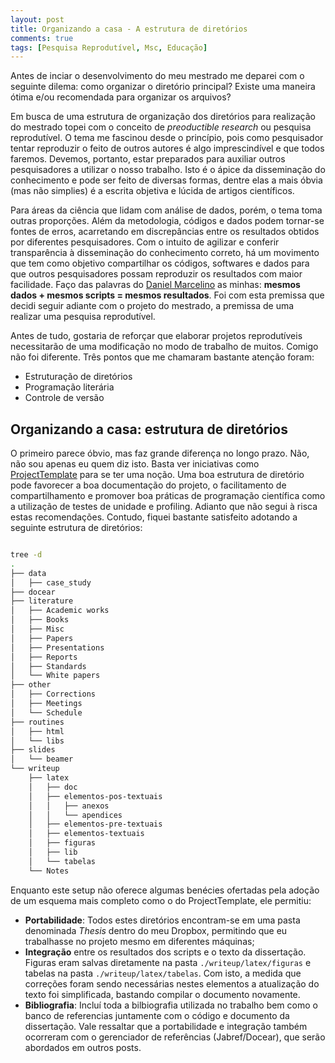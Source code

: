 ```yaml
---
layout: post
title: Organizando a casa - A estrutura de diretórios
comments: true
tags: [Pesquisa Reprodutível, Msc, Educação]
---
```


Antes de inciar o desenvolvimento do meu mestrado me deparei com o seguinte dilema: como organizar o diretório principal? Existe uma maneira ótima e/ou recomendada para organizar os arquivos? 

<!--more-->

Em busca de uma estrutura de organização dos diretórios para realização do mestrado topei com o conceito de *preoductible research* ou pesquisa reprodutível. O tema me fascinou desde o princípio, pois como pesquisador tentar reproduzir o feito de outros autores é algo imprescindível e que todos faremos. Devemos, portanto, estar preparados para auxiliar outros pesquisadores a utilizar o nosso trabalho. Isto é o ápice da disseminação do conhecimento e pode ser feito de diversas formas, dentre elas a mais óbvia (mas não simplies) é a escrita objetiva e lúcida de artigos científicos. 

Para áreas da ciência que lidam com análise de dados, porém, o tema toma outras proporções. Além da metodologia, códigos e dados podem tornar-se fontes de erros, acarretando em discrepâncias entre os resultados obtidos por diferentes pesquisadores. Com o intuito de agilizar e conferir transparência à disseminação do conhecimento correto, há um movimento que tem como objetivo compartilhar os códigos, softwares e dados para que outros pesquisadores possam reproduzir os resultados com maior facilidade. Faço das palavras do [Daniel Marcelino](http://danielmarcelino.github.io/blog/2016/reproducible-research.html) as minhas: **mesmos dados + mesmos scripts = mesmos resultados**. Foi com esta premissa que decidi seguir adiante com o projeto do mestrado, a premissa de uma realizar uma pesquisa reprodutível.

Antes de tudo, gostaria de reforçar que elaborar projetos reprodutíveis necessitarão de uma modificação no modo de trabalho de muitos. Comigo não foi diferente. Três pontos que me chamaram bastante atenção foram:

* Estruturação de diretórios
* Programação literária
* Controle de versão

## Organizando a casa: estrutura de diretórios

O primeiro parece óbvio, mas faz grande diferença no longo prazo. Não, não sou apenas eu quem diz isto. Basta ver iniciativas como [ProjectTemplate](http://projecttemplate.net/index.html) para se ter uma noção. Uma boa estrutura de diretório pode favorecer a boa documentação do projeto, o facilitamento de compartilhamento e promover boa práticas de programação científica como a utilização de testes de unidade e profiling. Adianto que não segui à risca estas recomendações. Contudo, fiquei bastante satisfeito adotando a seguinte estrutura de diretórios:

``` bash

tree -d
.
├── data
│   ├── case_study
├── docear
├── literature
│   ├── Academic works
│   ├── Books
│   ├── Misc
│   ├── Papers
│   ├── Presentations
│   ├── Reports
│   ├── Standards
│   └── White papers
├── other
│   ├── Corrections
│   ├── Meetings
│   └── Schedule
├── routines
│   ├── html
│   └── libs
├── slides
│   └── beamer
└── writeup
    ├── latex
    │   ├── doc
    │   ├── elementos-pos-textuais
    │   │   ├── anexos
    │   │   └── apendices
    │   ├── elementos-pre-textuais
    │   ├── elementos-textuais
    │   ├── figuras
    │   ├── lib
    │   └── tabelas
    └── Notes
``` 

 Enquanto este setup não oferece algumas benécies ofertadas pela adoção de um esquema mais completo como o do ProjectTemplate, ele permitiu:

 * **Portabilidade**: Todos estes diretórios encontram-se em uma pasta denominada *Thesis* dentro do meu Dropbox, permitindo que eu trabalhasse no projeto mesmo em diferentes máquinas;
 * **Integração** entre os resultados dos scripts e o texto da dissertação. Figuras eram salvas diretamente na pasta `./writeup/latex/figuras` e tabelas na pasta `./writeup/latex/tabelas`. Com isto, a medida que correções foram sendo necessárias nestes elementos a atualização do texto foi simplificada, bastando compilar o documento novamente.
 * **Bibliografia**: Incluí toda a bilbiografia utilizada no trabalho bem como o banco de referencias juntamente com o código e documento da dissertação. Vale ressaltar que a portabilidade e integração também ocorreram com o gerenciador de referências (Jabref/Docear), que serão abordados em outros posts.






